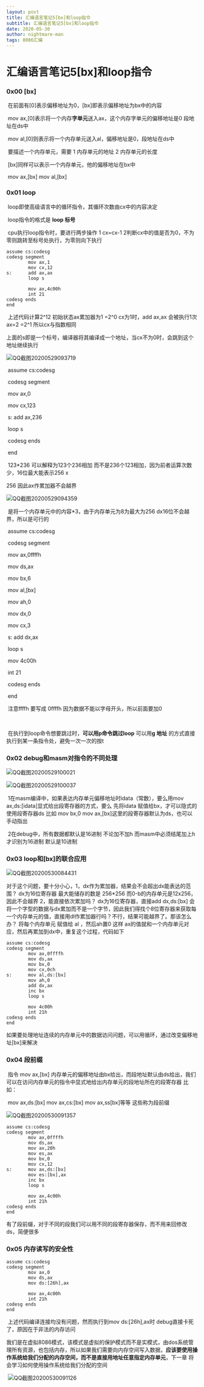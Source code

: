 ```yaml
---
layout: post
title: 汇编语言笔记5[bx]和loop指令
subtitle: 汇编语言笔记5[bx]和loop指令
date: 2020-05-30
author: nightmare-man
tags: 8086汇编
---
```


# 汇编语言笔记5[bx]和loop指令

### 0x00 [bx]

​		在前面有[0]表示偏移地址为0，[bx]即表示偏移地址为bx中的内容

​		mov ax,[0]表示将一个内存**字单元**送入ax，这个内存字单元的偏移地址是0 段地址在ds中

​		mov al,[0]则表示将一个内存单元送入al，偏移地址是0，段地址在ds中

​		要描述一个内存单元，需要 1 内存单元的地址 2 内存单元的长度

​		[bx]同样可以表示一个内存单元，他的偏移地址在bx中

​		mov ax,[bx]  mov al,[bx]

### 0x01 loop

​		loop即使高级语言中的循环指令，其循环次数由cx中的内容决定

​		loop指令的格式是 **loop 标号** 

​		cpu执行loop指令时，要进行两步操作 1 cx=cx-1    2判断cx中的值是否为0，不为零则跳转至标号处执行，为零则向下执行

```assembly
assume cs:codesg
codesg segment
		mov ax,1
		mov cx,12
s:		add ax,ax
		loop s
		
		mov ax,4c00h
		int 21
codesg ends
end
```

​		上述代码计算2^12 初始状态ax累加器为1 =2^0  cx为1时，add ax,ax 会被执行1次ax=2 =2^1 所以cx与指数相同

​		上面的s即是一个标号，编译器将其编译成一个地址，当cx不为0时，会跳到这个地址继续执行

![QQ截图20200529093719](/assets/img/QQ截图20200529093719.png)

​		assume cs:codesg

​		codesg segment

​						mov  ax,0

​						mov  cx,123

​		s:			 add ax,236

​						loop s

​		codesg ends

​		end

​		123*236 可以解释为123个236相加 而不是236个123相加，因为前者运算次数少，16位最大能表示256 x

256 因此ax作累加器不会越界

![QQ截图20200529094359](/assets/img/QQ截图20200529094359.png)

​		是将一个内存单元中的内容*3，由于内存单元为8为最大为256 dx16位不会越界，所以是可行的

​		assume cs:codesg

​		codesg segment

​					mov ax,0ffffh

​					mov ds,ax

​					mov bx,6

​					mov al,[bx]

​					mov ah,0

​					mov dx,0

​					mov cx,3

​		s:		 add  dx,ax

​					loop s

​					mov 4c00h

​					int 21

​		codesg ends

​		end

​		注意ffffh 要写成 0ffffh 因为数据不能以字母开头，所以前面要加0

​		

​		在执行到loop命令想要跳过时，**可以用p命令跳过loop**     可以用**g 地址** 的方式直接执行到某一条指令处，避免一次一次的按t



### 0x02 debug和masm对指令的不同处理

![QQ截图20200529100021](/assets/img/QQ截图20200529100021.png)

![QQ截图20200529100037](C:\Users\lsm\Desktop\QQ截图20200529100037.png)

​		1在masm编译中，如果表达内存单元偏移地址时idata（常数），要么用mov ax,ds:[idata]显式给出段寄存器的方式，要么 先将idata 赋值给bx，才可以隐式的使用段寄存器ds 比如 mov bx,0   mov ax,[bx]这里的段寄存器默认为ds，也可以手动指出

​		2在debug中，所有数据都默认是16进制 不论加不加h 而masm中必须结尾加上h才识别为16进制 默认是10进制



### 0x03 loop和[bx]的联合应用

![QQ截图20200530084431](/assets/img/QQ截图20200530084431.png)

​		对于这个问题，要十分小心，1，dx作为累加器，结果会不会超出dx能表达的范围？ dx为16位寄存器 最大能储存的数是 256*256 而0-b的内存单元是12x256，因此不会越界    2，能直接依次累加吗？  dx为16位寄存器，直接add dx,ds:[bx]  会将一个字型的数据与dx累加而不是一个字节，因此我们得找个8位寄存器来获取每一个内存单元的值，直接用dl作累加器行吗？不行，结果可能越界了。那该怎么办？  将每个内存单元 赋值给 al ，然后ah置0 这样 ax的值就和一个内存单元对应，然后再累加到dx中，重复这个过程，代码如下

```assembly
assume cs:codesg
codesg segment
		mov ax,0ffffh
		mov ds,ax
		mov bx,0
		mov cx,0ch
s:		mov al,ds:[bx]
		mov ah,0
		add dx,ax
		inc bx
		loop s
		
		mov 4c00h
		int 21h
codesg ends
end
```

​		如果要处理地址连续的内存单元中的数据访问问题，可以用循环，通过改变偏移地址[bx]来解决



### 0x04 段前缀

​		指令 mov ax,[bx] 内存单元的偏移地址由bx给出，而段地址默认由ds给出，我们可以在访问内存单元的指令中显式地给出内存单元的段地址所在的段寄存器 比如：

​		mov ax,ds:[bx]   mov ax,cs:[bx]   mov ax,ss[bx]等等 这些称为段前缀

![QQ截图20200530091357](/assets/img/QQ截图20200530091357.png)

```assembly
assume cs:codesg
codesg segment
		mov ax,0ffffh
		mov ds,ax
		mov ax,20h
		mov es,ax
		mov bx,0
		mov cx,12
s:		mov ax,ds:[bx]
		mov es:[bx],ax
		inc bx
		loop s
		
		mov ax,4c00h
		int 21h
codesg ends
end
```

​		有了段前缀，对于不同的段我们可以用不同的段寄存器保存，而不用来回修改ds，简便很多

### 0x05 内存读写的安全性

```assembly
assume cs:codesg
codesg segment
		mov ax,0
		mov ds,ax
		mov ds:[26h],ax
		
		mov ax,4c00h
		int 21h
codesg ends
end
```

​		上述代码编译连接均没有问题，然而执行到mov ds:[26h],ax时 debug直接卡死了，原因在于非法的内存访问

​		我们是在虚拟8086模式，该模式是虚拟的保护模式而不是实模式，由dos系统管理所有资源，也包括内存，所以如果我们需要向内存空间写入数据，**应该要使用操作系统给我们分配的内存空间，而不是直接用地址任意指定内存单元**，下一章 将会学习如何使用操作系统给我们分配的空间

​		![QQ截图20200530091126](/assets/img/QQ截图20200530091126.png)